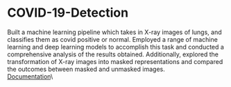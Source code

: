 # COVID-19-Detection
Built a machine learning pipeline which takes in X-ray images of lungs, and classifies them as covid positive or normal. Employed a range of machine learning and deep learning models to accomplish this task and conducted a comprehensive analysis of the results obtained. Additionally, explored the transformation of X-ray images into masked representations and compared the outcomes between masked and unmasked images.\
[Documentation](https://kashvi0.github.io/Documentation/)\
